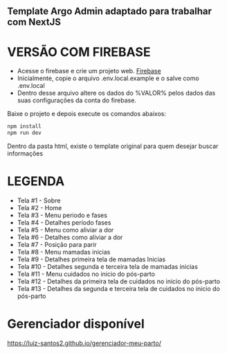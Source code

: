 ## Template Argo Admin adaptado para trabalhar com NextJS

 # VERSÃO COM FIREBASE

- Acesse o firebase e crie um projeto web. [Firebase](https://console.firebase.google.com/)
- Inicialmente, copie o arquivo .env.local.example e o salve como .env.local 
- Dentro desse arquivo altere os dados do %VALOR% pelos dados das suas configurações da conta do firebase.

Baixe o projeto e depois execute os comandos abaixos:

```bash
npm install
npm run dev
```

Dentro da pasta html, existe o template original para quem desejar buscar informações

# LEGENDA

- Tela #1 - Sobre
- Tela #2 - Home
- Tela #3 - Menu periodo e fases
- Tela #4 - Detalhes período fases
- Tela #5 - Menu como aliviar a dor 
- Tela #6 - Detalhes como aliviar a dor 
- Tela #7 - Posição para parir
- Tela #8 - Menu mamadas inicias
- Tela #9 - Detalhes primeira tela de mamadas Inicias
- Tela #10 - Detalhes segunda e terceira tela de mamadas inicias
- Tela #11 - Menu cuidados no inicio do pós-parto
- Tela #12 - Detalhes da primeira tela de cuidados no inicio do pós-parto
- Tela #13 - Detalhes da segunda e terceira tela de cuidados no inicio do pós-parto

# Gerenciador disponível

https://luiz-santos2.github.io/gerenciador-meu-parto/